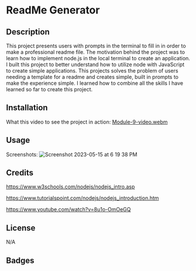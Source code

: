 # ReadMe Generator

## Description

This project presents users with prompts in the terminal to fill in in order to make a professional readme file. The motivation behind the project was to learn how to implement node.js in the local terminal to create an application. I built this project to better understand how to utilize node with JavaScript to create simple applications. This projects solves the problem of users needing a template for a readme and creates simple, built in prompts to make the experience simple. I learned how to combine all the skills I have learned so far to create this project. 


## Installation

What this video to see the project in action: [Module-9-video.webm](https://github.com/sydneyloggins/readme-generator/assets/125998308/394fd35c-bdf7-43de-b987-eb6a3e407423)


## Usage
Screenshots: ![Screenshot 2023-05-15 at 6 19 38 PM](https://github.com/sydneyloggins/readme-generator/assets/125998308/3ffe124c-b24d-44cd-b348-a37836075211)


## Credits

https://www.w3schools.com/nodejs/nodejs_intro.asp

https://www.tutorialspoint.com/nodejs/nodejs_introduction.htm

https://www.youtube.com/watch?v=8u1o-OmOeGQ

## License
N/A 

## Badges

